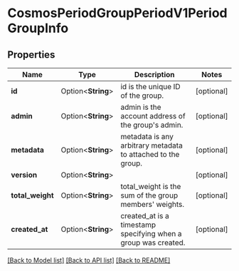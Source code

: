 # CosmosPeriodGroupPeriodV1PeriodGroupInfo

## Properties

Name | Type | Description | Notes
------------ | ------------- | ------------- | -------------
**id** | Option<**String**> | id is the unique ID of the group. | [optional]
**admin** | Option<**String**> | admin is the account address of the group's admin. | [optional]
**metadata** | Option<**String**> | metadata is any arbitrary metadata to attached to the group. | [optional]
**version** | Option<**String**> |  | [optional]
**total_weight** | Option<**String**> | total_weight is the sum of the group members' weights. | [optional]
**created_at** | Option<**String**> | created_at is a timestamp specifying when a group was created. | [optional]

[[Back to Model list]](../README.md#documentation-for-models) [[Back to API list]](../README.md#documentation-for-api-endpoints) [[Back to README]](../README.md)


